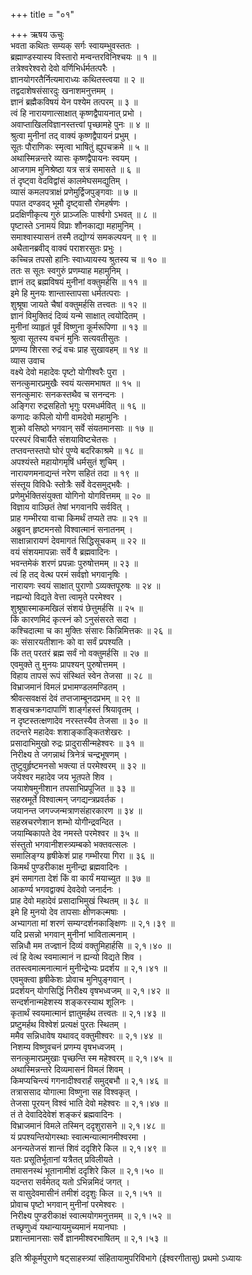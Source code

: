 +++
title = "०१"

+++
ऋषय ऊचुः  
भवता कथितः सम्यक् सर्गः स्वायम्भुवस्ततः ।  
ब्रह्माण्डस्यास्य विस्तारो मन्वन्तरविनिश्चयः ॥ १ ॥  
तत्रेश्वरेश्वरो देवो वर्णिभिर्धर्मतत्परैः ।  
ज्ञानयोगरतैर्नित्यमाराध्यः कथितस्त्वया ॥ २ ॥  
तद्वदाशेषसंसारदुः खनाशमनुत्तमम् ।  
ज्ञानं ब्रह्मैकविषयं येन पश्येम तत्परम् ॥ ३ ॥  
त्वं हि नारायणात्साक्षात् कृष्णद्वैपायनात् प्रभो ।  
अवाप्ताखिलविज्ञानस्तत्त्वां पृच्छामहे पुनः ॥ ४ ॥  
श्रुत्वा मुनीनां तद् वाक्यं कृष्णद्वैपायनं प्रभुम् ।  
सूतः पौराणिकः स्मृत्वा भाषितुं ह्युपचक्रमे ॥ ५ ॥  
अथास्मिन्नन्तरे व्यासः कृष्णद्वैपायनः स्वयम् ।  
आजगाम मुनिश्रेष्ठा यत्र सत्रं समासते ॥ ६ ॥  
तं दृष्ट्वा वेदविद्वांसं कालमेघसमद्युतिम् ।  
व्यासं कमलपत्राक्षं प्रणेमुर्द्विजपुङ्गवाः ॥ ७ ॥  
पपात दण्डवद् भूमौ दृष्ट्वासौ रोमहर्षणः ।  
प्रदक्षिणीकृत्य गुरुं प्राञ्जलिः पार्श्वगो ऽभवत् ॥ ८ ॥  
पृष्टास्ते ऽनामयं विप्राः शौनकाद्या महामुनिम् ।  
समाश्वास्यासनं तस्मै तद्योग्यं समकल्पयन् ॥ ९ ॥  
अथैतानब्रवीद् वाक्यं पराशरसुतः प्रभुः ।  
कच्चिन्न तपसो हानिः स्वाध्यायस्य श्रुतस्य च ॥ १० ॥  
ततः स सूतः स्वगुरुं प्रणम्याह महामुनिम् ।  
ज्ञानं तद् ब्रह्मविषयं मुनीनां वक्तुमर्हसि ॥ ११ ॥  
इमे हि मुनयः शान्तास्तापसा धर्मतत्पराः ।  
शुश्रूषा जायते चैषां वक्तुमर्हसि तत्त्वतः ॥ १२ ॥  
ज्ञानं विमुक्तिदं दिव्यं यन्मे साक्षात् त्वयोदितम् ।  
मुनीनां व्याहृतं पूर्वं विष्णुना कूर्मरूपिणा ॥ १३ ॥  
श्रुत्वा सूतस्य वचनं मुनिः सत्यवतीसुतः ।  
प्रणम्य शिरसा रुद्रं वचः प्राह सुखावहम् ॥ १४ ॥  
व्यास उवाच  
वक्ष्ये देवो महादेवः पृष्टो योगीश्वरैः पुरा ।  
सनत्कुमारप्रमुखैः स्वयं यत्समभाषत ॥ १५ ॥  
सनत्कुमारः सनकस्तथैव च सनन्दनः ।  
अङ्गिरा रुद्रसहितो भृगुः परमधर्मवित् ॥ १६ ॥  
कणादः कपिलो योगी वामदेवो महामुनिः ।  
शुक्रो वसिष्ठो भगवान् सर्वे संयतमानसाः ॥ १७ ॥  
परस्परं विचार्यैते संशयाविष्टचेतसः ।  
तप्तवन्तस्तपो घोरं पुण्ये बदरिकाश्रमे ॥ १८ ॥  
अपश्यंस्ते महायोगमृषिं धर्मसुतं शुचिम् ।  
नारायणमनाद्यन्तं नरेण सहितं तदा ॥ १९ ॥  
संस्तूय विविधैः स्तोत्रैः सर्वे वेदसमुद्भवैः ।  
प्रणेमुर्भक्तिसंयुक्ता योगिनो योगवित्तमम् ॥ २० ॥  
विज्ञाय वाञ्छितं तेषां भगवानपि सर्ववित् ।  
प्राह गम्भीरया वाचा किमर्थं तप्यते तपः ॥ २१ ॥  
अब्रुवन् हृष्टमनसो विश्वात्मानं सनातनम् ।  
साक्षान्नारायणं देवमागतं सिद्धिसूचकम् ॥ २२ ॥  
वयं संशयमापन्नाः सर्वे वै ब्रह्मवादिनः ।  
भवन्तमेकं शरणं प्रपन्नाः पुरुषोत्तमम् ॥ २३ ॥  
त्वं हि तद् वेत्थ परमं सर्वज्ञो भगवानृषिः ।  
नारायणः स्वयं साक्षात् पुराणो ऽव्यक्तपूरुषः ॥ २४ ॥  
नह्यन्यो विद्यते वेत्ता त्वामृते परमेश्वर ।  
शुश्रूषास्माकमखिलं संशयं छेत्तुमर्हसि ॥ २५ ॥  
किं कारणमिदं कृत्स्नं को ऽनुसंसरते सदा ।  
कश्चिदात्मा च का मुक्तिः संसारः किन्निमित्तकः ॥ २६ ॥  
कः संसारयतीशानः को वा सर्वं प्रपश्यति ।  
किं तत् परतरं ब्रह्म सर्वं नो वक्तुमर्हसि ॥ २७ ॥  
एवमुक्ते तु मुनयः प्रापश्यन् पुरुषोत्तमम् ।  
विहाय तापसं रूपं संस्थितं स्वेन तेजसा ॥ २८ ॥  
विभ्राजमानं विमलं प्रभामण्डलमण्डितम् ।  
श्रीवत्सवक्षसं देवं तप्तजाम्बूनदप्रभम् ॥ २९ ॥  
शङ्खचक्रगदापाणिं शार्ङ्गहस्तं श्रियावृतम् ।  
न दृष्टस्तत्क्षणादेव नरस्तस्यैव तेजसा ॥ ३० ॥  
तदन्तरे महादेवः शशाङ्काङ्कितशेखरः ।  
प्रसादाभिमुखो रुद्रः प्रादुरासीन्महेश्वरः ॥ ३१ ॥  
निरीक्ष्य ते जगन्नाथं त्रिनेत्रं चन्द्रभूषणम् ।  
तुष्टुवुर्हृष्टमनसो भक्त्या तं परमेश्वरम् ॥ ३२ ॥  
जयेश्वर महादेव जय भूतपते शिव ।  
जयाशेषमुनीशान तपसाभिप्रपूजित ॥ ३३ ॥  
सहस्रमूर्ते विश्वात्मन् जगद्यन्त्रप्रवर्तक ।  
जयानन्त जगज्जन्मत्राणसंहारकारण ॥ ३४ ॥  
सहस्रचरणेशान शम्भो योगीन्द्रवन्दित ।  
जयाम्बिकापते देव नमस्ते परमेश्वर ॥ ३५ ॥  
संस्तुतो भगवानीशस्त्र्यम्बको भक्तवत्सलः ।  
समालिङ्ग्य हृषीकेशं प्राह गम्भीरया गिरा ॥ ३६ ॥  
किमर्थं पुण्डरीकाक्ष मुनीन्द्रा ब्रह्मवादिनः ।  
इमं समागता देशं किं वा कार्यं मयाच्युत ॥ ३७ ॥  
आकर्ण्य भगवद्वाक्यं देवदेवो जनार्दनः ।  
प्राह देवो महादेवं प्रसादाभिमुखं स्थितम् ॥ ३८ ॥  
इमे हि मुनयो देव तापसाः क्षीणकल्मषाः ।  
अभ्यागता मां शरणं सम्यग्दर्शनकाङ्क्षिणः ॥ २,१।३९ ॥  
यदि प्रसन्नो भगवान् मुनीनां भावितात्मनाम् ।  
सन्निधौ मम तज्ज्ञानं दिव्यं वक्तुमिहार्हसि ॥ २,१।४० ॥  
त्वं हि वेत्थ स्वमात्मानं न ह्यन्यो विद्यते शिव ।  
ततस्त्वमात्मनात्मानं मुनीन्द्रेभ्यः प्रदर्शय ॥ २,१।४१ ॥  
एवमुक्त्वा हृषीकेशः प्रोवाच मुनिपुङ्गवान् ।  
प्रदर्शयन् योगसिद्धिं निरीक्ष्य वृषभध्वजम् ॥ २,१।४२ ॥  
सन्दर्शनान्महेशस्य शङ्करस्याथ शूलिनः ।  
कृतार्थं स्वयमात्मानं ज्ञातुमर्हथ तत्त्वतः ॥ २,१।४३ ॥  
प्रष्टुमर्हथ विश्वेशं प्रत्यक्षं पुरतः स्थितम् ।  
ममैव सन्निधावेष यथावद् वक्तुमीश्वरः ॥ २,१।४४ ॥  
निशम्य विष्णुवचनं प्रणम्य वृषभध्वजम् ।  
सनत्कुमारप्रमुखाः पृच्छन्ति स्म महेश्वरम् ॥ २,१।४५ ॥  
अथास्मिन्नन्तरे दिव्यमासनं विमलं शिवम् ।  
किमप्यचिन्त्यं गगनादीश्वरार्हं समुद्बभौ ॥ २,१।४६ ॥  
तत्राससाद योगात्मा विष्णुना सह विश्वकृत् ।  
तेजसा पूरयन् विश्वं भाति देवो महेश्वरः ॥ २,१।४७ ॥  
तं ते देवादिदेवेशं शङ्करं ब्रह्मवादिनः ।  
विभ्राजमानं विमले तस्मिन् ददृशुरासने ॥ २,१।४८ ॥  
यं प्रपश्यन्तियोगस्थाः स्वात्मन्यात्मानमीश्वरमा ।  
अनन्यतेजसं शान्तं शिवं ददृशिरे किल ॥ २,१।४९ ॥  
यतः प्रसूतिर्भूतानां यत्रैतत् प्रविलीयते ।  
तमासनस्थं भूतानामीशं ददृशिरे किल ॥ २,१।५० ॥  
यदन्तरा सर्वमेतद् यतो ऽभिन्नमिदं जगत् ।  
स वासुदेवमासीनं तमीशं ददृशुः किल ॥ २,१।५१ ॥  
प्रोवाच पृष्टो भगवान् मुनीनां परमेश्वरः ।  
निरीक्ष्य पुण्डरीकाक्षं स्वात्मयोगमनुत्तमम् ॥ २,१।५२ ॥  
तच्छृणुध्वं यथान्यायमुच्यमानं मयानघाः ।  
प्रशान्तमानसाः सर्वे ज्ञानमीश्वरभाषितम् ॥ २,१।५३ ॥  
    
इति श्रीकूर्मपुराणे षट्साहस्त्र्यां संहितायामुपरिविभागे (ईश्वरगीतासु) प्रथमो ऽध्यायः
